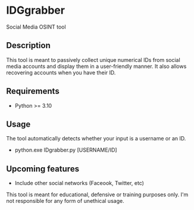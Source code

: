 # IDGgrabber

Social Media OSINT tool

## Description

This tool is meant to passively collect unique numerical IDs from social media accounts and display them in a user-friendly manner. It also allows recovering accounts when you have their ID.

## Requirements

- Python >= 3.10

## Usage 

The tool automatically detects whether your input is a username or an ID.

- python.exe IDgrabber.py [USERNAME/ID]

## Upcoming features

- Include other social networks (Faceook, Twitter, etc)

This tool is meant for educational, defensive or training purposes only. I'm not responsible for any form of unethical usage.
